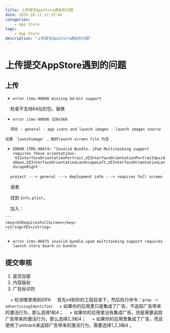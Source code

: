 ```yaml
---
title: 上传提交AppStore遇到的问题
date: 2016-10-11 22:33:44
categories:
	- App Store
tags:
	- App Store
description: "上传提交AppStore遇到的问题"
---
```


# 上传提交AppStore遇到的问题

## 上传

+ `error itms-90086 missing 64-bit support`

    检查不支持64位的包，替换

+ `error itms-90096 320x568`

    `项目 - general - app icons and launch images - launch images source`
	
	设置 `launchimage` ，我的launch screen file 为空

+ `ERROR ITMS-90474: "Invalid Bundle. iPad Multitasking support requires these orientations: 'UIInterfaceOrientationPortrait,UIInterfaceOrientationPortraitUpsideDown,UIInterfaceOrientationLandscapeLeft,UIInterfaceOrientationLandscapeRight'.`

    `project ---> general ---> deployment info ---> requires full screen`

    或者

    找到 `Info.plist`，

    加入：

	```
	<key>UIRequiresFullScreen</key>
	<string>YES</string>
	```

+ `error itms-90475 invalid bundle.ipad multitasking support requires launch story board in bundle`

## 提交审核

1. 是否加密
2. 内容版权
3. 广告标识符

    + 检测哪里用到IDFA
	    首先cd到你的工程目录下，然后执行命令：`grep -r advertisingIdentifier`
    + 如果你的应用里只是集成了广告，不追踪广告带来的激活行为，那么选择1和4；
    + 如果你的应用里没有集成广告，但是需要追踪广告带来的激活行为，那么选择2,3和4；
    + 如果你的应用里集成了广告，而且使用了umtrack来追踪广告带来的激活行为，需要选择1,2,3和4 。
